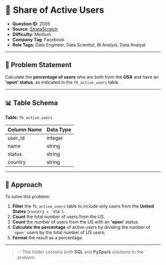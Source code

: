 # 📌 Share of Active Users

- **Question ID**: 2005  
- **Source**: [StrataScratch](https://platform.stratascratch.com/coding/2005-share-of-active-users?code_type=6)  
- **Difficulty**: Medium  
- **Company Tag**: Facebook  
- **Role Tags**: Data Engineer, Data Scientist, BI Analyst, Data Analyst

---

## 🧾 Problem Statement

Calculate the **percentage of users** who are both from the **USA** and have an **'open' status**, as indicated in the `fb_active_users` table.

---

## 📊 Table Schema

**Table**: `fb_active_users`

| Column Name | Data Type |
|-------------|-----------|
| user_id     | integer   |
| name        | string    |
| status      | string    |
| country     | string    |

---

## 🧠 Approach

To solve this problem:

1. **Filter** the `fb_active_users` table to include only users from the **United States** (`country = 'USA'`).
2. **Count** the total number of users from the US.
3. **Count** the number of users from the US with an **'open'** status.
4. **Calculate the percentage** of active users by dividing the number of `'open'` users by the total number of US users.
5. **Format** the result as a percentage.

---

> ✅ This folder contains both **SQL** and **PySpark** solutions to the problem.
